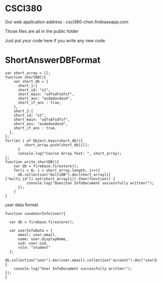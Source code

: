 # CSCI380
Our web application address : csci380-chen.firebaseapp.com

Those files are all in the public folder 

Just put your code here if you write any new code


# ShortAnswerDBFormat
```
var short_array = [];
function shortDB(){
    var short_db = {
      short_1:{
      short_id: "s1",
      short_main: "sdfsdfsdfsf",
      short_ans: "asdadasdasd",
      short_if_ans : true,
    },
    short_2:{
    short_id: "s2",
    short_main: "sdfsdfsdfsf",
    short_ans: "asdadasdasd",
    short_if_ans : true,
  },
};
for(let i of Object.keys(short_db)){
         short_array.push(short_db[i]);
      }
      console.log("Course Array Test: ", short_array);
};
function write_shortDB(){
    var db = firebase.firestore();
    for(i = 0; i < short_array.length; i++){
      db.collection("multiDB").doc(short_array[i]["multi_id"]).set(short_array[i]).then(function() {
          console.log("Quesiton InfoDocument successfully written!");
      });
    }
}
```


user data format
```
function saveUserInfo(user){

  var db = firebase.firestore();

  var userInfoData = {
      email: user.email,
      name: user.displayName,
      uid: user.uid,
      role: "student"
  };

db.collection("user").doc(user.email).collection("account").doc("userInfo").set(userInfoData).then(function() {
    console.log("User InfoDocument successfully written!");
});
}
```
